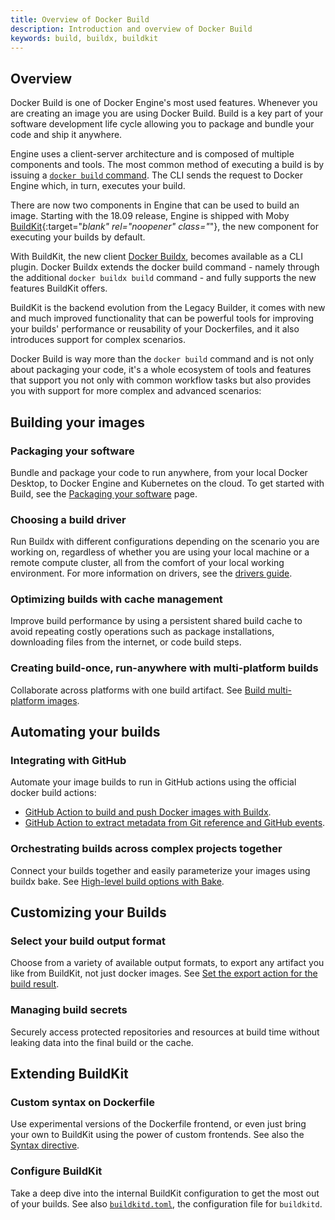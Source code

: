 ```yaml
---
title: Overview of Docker Build
description: Introduction and overview of Docker Build
keywords: build, buildx, buildkit
---
```


## Overview

Docker Build is one of Docker Engine's most used features. Whenever you are
creating an image you are using Docker Build. Build is a key part of your
software development life cycle allowing you to package and bundle your code
and ship it anywhere.

Engine uses a client-server architecture and is composed of multiple components
and tools. The most common method of executing a build is by issuing a
[`docker build` command](../engine/reference/commandline/build.md). The CLI
sends the request to Docker Engine which, in turn, executes your build.

There are now two components in Engine that can be used to build an image.
Starting with the 18.09 release, Engine is shipped with Moby [BuildKit](https://github.com/moby/buildkit){:target="_blank" rel="noopener" class="_"},
the new component for executing your builds by default.

With BuildKit, the new client [Docker Buildx](buildx/index.md), becomes
available as a CLI plugin. Docker Buildx extends the docker build command -
namely through the additional `docker buildx build` command - and fully
supports the new features BuildKit offers.

BuildKit is the backend evolution from the Legacy Builder, it comes with new
and much improved functionality that can be powerful tools for improving your
builds' performance or reusability of your Dockerfiles, and it also introduces
support for complex scenarios.

Docker Build is way more than the `docker build` command and is not only about
packaging your code, it's a whole ecosystem of tools and features that support
you not only with common workflow tasks but also provides you with support for
more complex and advanced scenarios:

## Building your images

### Packaging your software

Bundle and package your code to run anywhere, from your local Docker Desktop,
to Docker Engine and Kubernetes on the cloud. To get started with Build,
see the [Packaging your software](building/packaging.md) page.

### Choosing a build driver

Run Buildx with different configurations depending on the scenario you are
working on, regardless of whether you are using your local machine or a remote
compute cluster, all from the comfort of your local working environment.
For more information on drivers, see the [drivers guide](buildx/drivers/index.md).

### Optimizing builds with cache management

Improve build performance by using a persistent shared build cache to avoid
repeating costly operations such as package installations, downloading files
from the internet, or code build steps.

### Creating build-once, run-anywhere with multi-platform builds

Collaborate across platforms with one build artifact. See [Build multi-platform images](buildx/multiplatform-images.md).

## Automating your builds

### Integrating with GitHub

Automate your image builds to run in GitHub actions using the official docker
build actions:

* [GitHub Action to build and push Docker images with Buildx](https://github.com/docker/build-push-action).
* [GitHub Action to extract metadata from Git reference and GitHub events](https://github.com/docker/metadata-action/).

### Orchestrating builds across complex projects together

Connect your builds together and easily parameterize your images using buildx bake.
See [High-level build options with Bake](bake/index.md).

## Customizing your Builds

### Select your build output format

Choose from a variety of available output formats, to export any artifact you
like from BuildKit, not just docker images. See [Set the export action for the build result](../engine/reference/commandline/buildx_build.md#output).

### Managing build secrets

Securely access protected repositories and resources at build time without
leaking data into the final build or the cache.

## Extending BuildKit

### Custom syntax on Dockerfile

Use experimental versions of the Dockerfile frontend, or even just bring your
own to BuildKit using the power of custom frontends. See also the
[Syntax directive](../engine/reference/builder/#syntax).

### Configure BuildKit

Take a deep dive into the internal BuildKit configuration to get the most out
of your builds. See also [`buildkitd.toml`](https://github.com/moby/buildkit/blob/master/docs/buildkitd.toml.md),
the configuration file for `buildkitd`.
